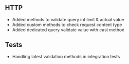 ## HTTP
- Added methods to validate query int limit & actual value
- Added custom methods to check request content type
- Added dedicated query validate value with cast method

## Tests
- Handling latest validation methods in integration tests
